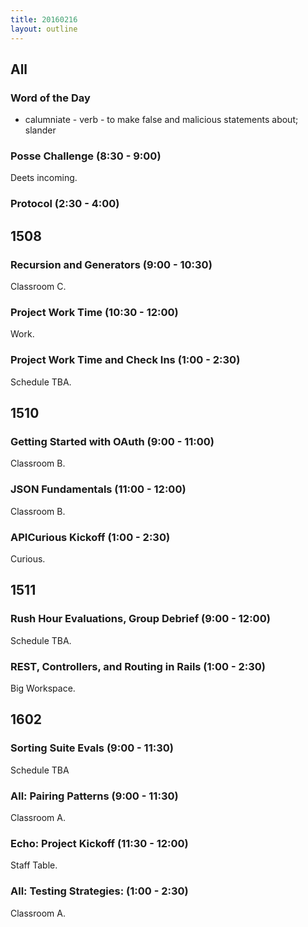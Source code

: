 ```yaml
---
title: 20160216
layout: outline
---
```


## All

### Word of the Day

* calumniate - verb - to make false and malicious statements about; slander

### Posse Challenge (8:30 - 9:00)

Deets incoming.

### Protocol (2:30 - 4:00)


## 1508

### Recursion and Generators (9:00 - 10:30)

Classroom C.

### Project Work Time (10:30 - 12:00)

Work.

### Project Work Time and Check Ins (1:00 - 2:30)

Schedule TBA.


## 1510

### Getting Started with OAuth (9:00 - 11:00)

Classroom B.

### JSON Fundamentals (11:00 - 12:00)

Classroom B.

### APICurious Kickoff (1:00 - 2:30)

Curious.


## 1511

### Rush Hour Evaluations, Group Debrief (9:00 - 12:00)

Schedule TBA.

### REST, Controllers, and Routing in Rails (1:00 - 2:30)

Big Workspace.


## 1602

### Sorting Suite Evals (9:00 - 11:30)

Schedule TBA

### All: Pairing Patterns (9:00 - 11:30)

Classroom A.

### Echo: Project Kickoff (11:30 - 12:00)

Staff Table.

### All: Testing Strategies: (1:00 - 2:30)

Classroom A.




